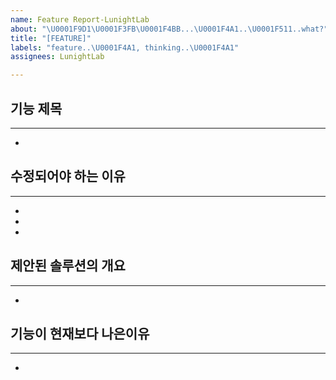 ```yaml
---
name: Feature Report-LunightLab
about: "\U0001F9D1\U0001F3FB‍\U0001F4BB...\U0001F4A1..\U0001F511..what?"
title: "[FEATURE]"
labels: "feature..\U0001F4A1, thinking..\U0001F4A1"
assignees: LunightLab

---
```


## **기능 제목**
---
-

## **수정되어야 하는 이유**
---
-
-
-

## **제안된 솔루션의 개요**
---
-


## **기능이 현재보다 나은이유**
---
-
